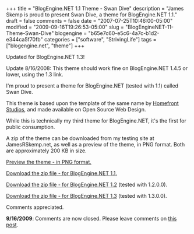 +++
title = "BlogEngine.NET 1.1 Theme - Swan Dive"
description = "James Skemp is proud to present Swan Dive, a theme for BlogEngine.NET 1.1."
draft = false
comments = false
date = "2007-07-25T10:46:00-05:00"
modified = "2009-09-16T19:26:53-05:00"
slug = "BlogEngineNET-11-Theme-Swan-Dive"
blogengine = "b65e7c60-e5c6-4a7c-b1d2-e344ca5f70fb"
categories = ["software", "StrivingLife"]
tags = ["blogengine.net", "theme"]
+++

<div class="note">
<p>Updated for BlogEngine.NET 1.3!</p>
<p>Update 8/16/2008: This theme should work fine on BlogEngine.NET 1.4.5 or lower, using the 1.3 link.</p>
</div>
<p>I'm proud to present a theme for BlogEngine.NET (tested with 1.1) called Swan Dive.</p>
<p>This theme is based upon the template of the same name by <a href="http://www.oswd.org/design/preview/id/3161" target="_blank">Homefront Studios</a>, and made available on Open Source Web Design.</p>
<p>While this is technically my third theme for BlogEngine.NET, it's the first for public consumption.</p>
<p>A zip of the theme can be downloaded from my testing site at JamesRSkemp.net, as well as a preview of the theme, in PNG format. Both are approximately 200 KB in size.</p>
<p><a href="http://jamesrskemp.net/be_themes/swandive.png">Preview the theme - in PNG format.</a></p>
<p><a href="http://jamesrskemp.net/be_themes/swandive_1.1.zip">Download the zip file - for BlogEngine.NET 1.1.</a></p>
<p><a href="http://jamesrskemp.net/be_themes/swandive_1.2.zip">Download the zip file - for BlogEngine.NET 1.2</a> (tested with 1.2.0.0).</p>
<p><a href="http://jamesrskemp.net/be_themes/swandive_1.3.zip">Download the zip file - for BlogEngine.NET 1.3</a> (tested with 1.3.0.0).</p>
<p>Comments appreciated.</p>
<p><strong>9/16/2009</strong>: Comments are now closed. Please leave comments on <a href="http://strivinglife.com/words/post/James-Skemps-BlogEngineNET-themes.aspx">this post</a>.</p>
